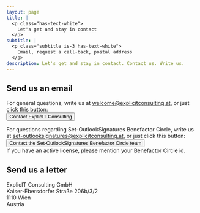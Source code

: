```yaml
---
layout: page
title: |
  <p class="has-text-white">
    Let's get and stay in contact
  </p>
subtitle: |
  <p class="subtitle is-3 has-text-white">
    Email, request a call-back, postal address
  </p>
description: Let's get and stay in contact. Contact us. Write us.
---
```

## Send us an email
For general questions, write us at <a href="mailto:welcome@explicitconsulting.at">welcome@explicitconsulting.at</a>, or just click this button:<br><a href="mailto:welcome@explicitconsulting.at"><button class="button is-link is-normal is-hover">Contact ExplicIT Consulting</button></a>

For questions regarding Set-OutlookSignatures Benefactor Circle, write us at <a href="mailto:set-outlooksignatures@explicitconsulting.at">set-outlooksignatures@explicitconsulting.at</a>, or just click this button:<br><a href="mailto:set-outlooksignatures@explicitconsulting.at"><button class="button is-link is-normal is-hover">Contact the Set-OutlookSignatures Benefactor Circle team</button></a><br>If you have an active license, please mention your Benefactor Circle id.

## Send us a letter
ExplicIT Consulting GmbH<br>Kaiser-Ebersdorfer Straße 206b/3/2<br>1110 Wien<br>Austria

<p>&nbsp;</p>
<p>&nbsp;</p>
<p>&nbsp;</p>
<p>&nbsp;</p>
<p>&nbsp;</p>
